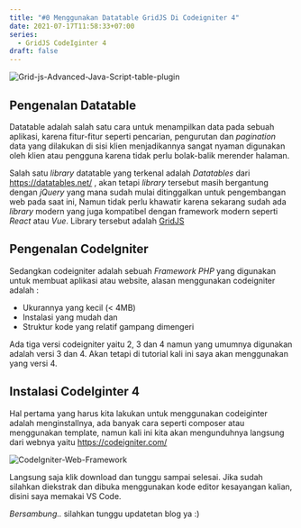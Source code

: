 ```yaml
---
title: "#0 Menggunakan Datatable GridJS Di Codeigniter 4"
date: 2021-07-17T11:58:33+07:00
series:
  - GridJS CodeIginter 4
draft: false
---
```


![Grid-js-Advanced-Java-Script-table-plugin](https://i.postimg.cc/8pxJ9sZn/Screenshot-2021-02-08-Grid-js-Advanced-Java-Script-table-plugin.png)

## Pengenalan Datatable

Datatable adalah salah satu cara untuk menampilkan data pada sebuah aplikasi, karena fitur-fitur seperti pencarian, pengurutan dan _pagination_ data yang dilakukan di sisi klien menjadikannya sangat nyaman digunakan oleh klien atau pengguna karena tidak perlu bolak-balik merender halaman.

Salah satu _library_ datatable yang terkenal adalah _Datatables_ dari https://datatables.net/ , akan tetapi _library_ tersebut masih bergantung dengan _jQuery_ yang mana sudah mulai ditinggalkan untuk pengembangan web pada saat ini, Namun tidak perlu khawatir karena sekarang sudah ada _library_ modern yang juga kompatibel dengan framework modern seperti _React_ atau _Vue_. Library tersebut adalah [GridJS](https://gridjs.io/)

## Pengenalan CodeIgniter

Sedangkan codeigniter adalah sebuah _Framework PHP_ yang digunakan untuk membuat aplikasi atau website, alasan menggunakan codeigniter adalah :
  - Ukurannya yang kecil (< 4MB)
  - Instalasi yang mudah dan
  - Struktur kode yang relatif gampang dimengeri

Ada tiga versi codeigniter yaitu 2, 3 dan 4 namun yang umumnya digunakan adalah versi 3 dan 4. Akan tetapi di tutorial kali ini saya akan menggunakan yang versi 4.

## Instalasi CodeIginter 4

Hal pertama yang harus kita lakukan untuk menggunakan codeiginter adalah menginstallnya, ada banyak cara seperti composer atau menggunakan template, namun kali ini kita akan mengunduhnya langsung dari webnya yaitu https://codeigniter.com/

![CodeIgniter-Web-Framework](https://i.postimg.cc/pVK818KL/Screenshot-2021-07-17-at-18-29-54-Code-Igniter-Web-Framework.png)

Langsung saja klik download dan tunggu sampai selesai. Jika sudah silahkan diekstrak dan dibuka menggunakan kode editor kesayangan kalian, disini saya memakai VS Code.

_Bersambung.._ silahkan tunggu updatetan blog ya :)